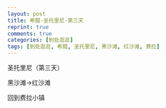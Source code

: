 ```yaml
---
layout: post
title: 希腊-圣托里尼-第三天
reprint: true
comments: true
categories: [到处逛逛]
tags: [到处逛逛, 希腊, 圣托里尼, 黑沙滩, 红沙滩, 费拉]
---
```


圣托里尼（第三天）

黑沙滩->红沙滩

回到费拉小镇


<script>
    photos=[
        ["/images/2017-09-21/DSC08144.jpg", "黑沙滩", "75%"],
        ["/images/2017-09-21/DSC08146.jpg", "", "75%"],
        ["/images/2017-09-21/DSC08156.jpg", "", "75%"],
        ["/images/2017-09-21/DSC08180.jpg", "", "75%"],
        ["/images/2017-09-21/DSC08190.jpg", "看，有飞机", "75%"],
        ["/images/2017-09-21/DSC08193.jpg", "", "75%"],
        ["/images/2017-09-21/DSC08195.jpg", "看，还有飞机", "75%"],
        ["/images/2017-09-21/DSC08196.jpg", "", "75%"],
        ["/images/2017-09-21/DSC08201.jpg", "", "75%"],
        ["/images/2017-09-21/DSC08205.jpg", "", "75%"],
        ["/images/2017-09-21/DSC08213.jpg", "", "75%"],
        ["/images/2017-09-21/DSC08215.jpg", "", "75%"],
        ["/images/2017-09-21/DSC08224.jpg", "一个黄黄的邮筒", "75%"],
        ["/images/2017-09-21/DSC08227.jpg", "", "75%"],
        ["/images/2017-09-21/DSC08229.jpg", "街边一角", "75%"],
        ["/images/2017-09-21/DSC08233.jpg", "", "75%"],
        ["/images/2017-09-21/DSC08245.jpg", "", "75%"],
        ["/images/2017-09-21/DSC08277.jpg", "红沙滩", "75%"],
        ["/images/2017-09-21/DSC08280.jpg", "", "75%"],
        ["/images/2017-09-21/DSC08292.jpg", "", "75%"],
        ["/images/2017-09-21/DSC08294.jpg", "应该是教堂吧", "75%"],
        ["/images/2017-09-21/DSC08297.jpg", "返回费拉", "75%"],
        ["/images/2017-09-21/DSC08301.jpg", "", "75%"],
        ["/images/2017-09-21/DSC08311.jpg", "", "75%"],
        ["/images/2017-09-21/DSC08312.jpg", "", "75%"],
        ["/images/2017-09-21/DSC08314.jpg", "", "75%"],
        ["/images/2017-09-21/DSC08319.jpg", "", "75%"],
        ["/images/2017-09-21/DSC08323.jpg", "又是这只猫", "75%"],
        ["/images/2017-09-21/DSC08325.jpg", "", "75%"],
        ["/images/2017-09-21/DSC08327.jpg", "", "75%"],
        ["/images/2017-09-21/DSC08329.jpg", "", "75%"],
        ["/images/2017-09-21/DSC08331.jpg", "", "75%"],
        ["/images/2017-09-21/DSC08334.jpg", "", "75%"],
        ["/images/2017-09-21/DSC08337.jpg", "", "75%"],
        ["/images/2017-09-21/DSC08344.jpg", "", "75%"],
        ["/images/2017-09-21/DSC08346.jpg", "", "75%"],
        ["/images/2017-09-21/DSC08354.jpg", "", "75%"],
        ["/images/2017-09-21/DSC08368.jpg", "", "75%"],
        ["/images/2017-09-21/DSC08378.jpg", "", "75%"],
    ];
    for (var i=0; i<photos.length; i++)
    {
        document.write("<figure><a href=\"" + photos[i][0] + "\" target=\"_blank\">")
        document.write("<img src=\"" + photos[i][0] + "\" alt=\"" + photos[i][1] + "\" width=\"" + photos[i][2] + "\">")
        document.write("</a></figure>")

        if (photos[i].length > 3)
            document.write(photos[i][3] + "<br><br>")
        else if (photos[i][1].length > 0)
            document.write(photos[i][1] + "<br><br>")
        else
            document.write("<br>")
    }
</script>
